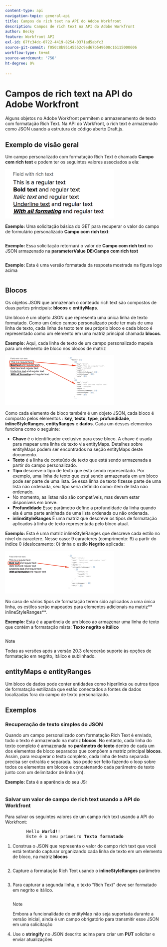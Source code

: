 ```yaml
---
content-type: api
navigation-topic: general-api
title: Campos de rich text na API do Adobe Workfront
description: Campos de rich text na API do Adobe Workfront
author: Becky
feature: Workfront API
exl-id: 67fc34dc-0722-4419-8254-0371ad5abfc3
source-git-commit: f050c8b95145552c9ed67b549608c16115000606
workflow-type: tm+mt
source-wordcount: '756'
ht-degree: 0%

---
```



# Campos de rich text na API do Adobe Workfront

Alguns objetos no Adobe Workfront permitem o armazenamento de texto com formatação Rich Text. Na API do Workfront, o rich text é armazenado como JSON usando a estrutura de código aberto Draft.js.

## Exemplo de visão geral

Um campo personalizado com formatação Rich Text é chamado **Campo com rich text** e podem ter os seguintes valores associados a ela:

![](assets/rich-text-example-350x158.png)

**Exemplo:** Uma solicitação básica do GET para recuperar o valor do campo de formulário personalizado **Campo com rich text**:

<!-- [Copy](javascript:void(0);) -->
<pre><OBJ Code><OBJ ID><OBJ Code><OBJ ID></pre>

**Exemplo:** Essa solicitação retornará o valor de **Campo com rich text** no JSON armazenado na **parameterValue** **DE:Campo com rich text**

<!-- [Copy](javascript:void(0);) -->
<pre></pre>

**Exemplo:** Esta é uma versão formatada da resposta mostrada na figura logo acima

<!-- [Copy](javascript:void(0);) -->
<pre></pre>

## Blocos

Os objetos JSON que armazenam o conteúdo rich text são compostos de duas partes principais: **blocos** e **entityMaps**.

Um bloco é um objeto JSON que representa uma única linha de texto formatado. Como um único campo personalizado pode ter mais de uma linha de texto, cada linha de texto tem seu próprio bloco e cada bloco é representado como um elemento em uma matriz principal chamada **blocos**.

**Exemplo:** Aqui, cada linha de texto de um campo personalizado mapeia para um elemento de bloco nos blocos de matriz

![](assets/copy-of-rich-text-mapping-350x159.png)

Como cada elemento de bloco também é um objeto JSON, cada bloco é composto pelos elementos : **key**, **texto**, **type**, **profundidade**, **inlineStyleRanges**, **entityRanges** e **dados**. Cada um desses elementos funciona como o seguinte:

* **Chave** é o identificador exclusivo para esse bloco. A chave é usada para mapear uma linha de texto via entityMaps. Detalhes sobre entityMaps podem ser encontrados na seção entityMaps deste documento.
* **Texto** é a linha de conteúdo de texto que está sendo armazenada a partir do campo personalizado.
* **Tipo** descreve o tipo de texto que está sendo representado. Por exemplo, uma linha de texto que está sendo armazenada em um bloco pode ser parte de uma lista. Se essa linha de texto fizesse parte de uma lista não ordenada, seu tipo seria definido como: item de lista não ordenado.
* No momento, as listas não são compatíveis, mas devem estar disponíveis em breve.
* **Profundidade** Esse parâmetro define a profundidade da linha quando ela é uma parte aninhada de uma lista ordenada ou não ordenada.
* **inlineStyleRanges** É uma matriz que descreve os tipos de formatação aplicados à linha de texto representada pelo bloco atual.

**Exemplo:** Esta é uma matriz inlineStyleRanges que descreve cada estilo no nível do caractere. Nesse caso: 9 caracteres (comprimento: 9) a partir do índice 0 (deslocamento: 0) tinha o estilo **Negrito** aplicada:

![](assets/copy-of-rich-text-mapping-2-350x136.png)

No caso de vários tipos de formatação terem sido aplicados a uma única linha, os estilos serão mapeados para elementos adicionais na matriz** inlineStyleRanges**.

**Exemplo:** Esta é a aparência de um bloco ao armazenar uma linha de texto que contém a formatação mista: **Texto negrito e itálico**

<!-- [Copy](javascript:void(0);) -->
<pre></pre>

>[!NOTE]
>
>Todas as versões após a versão 20.3 oferecerão suporte às opções de formatação em negrito, itálico e sublinhado.

## entityMaps e entityRanges

Um bloco de dados pode conter entidades como hiperlinks ou outros tipos de formatação estilizada que estão conectados a fontes de dados localizadas fora do campo de texto personalizado.

## Exemplos

### Recuperação de texto simples do JSON

Quando um campo personalizado com formatação Rich Text é enviado, todo o texto é armazenado na matriz **blocos**. No entanto, cada linha do texto completo é armazenada no **parâmetro de texto** dentro de cada um dos elementos de bloco separados que compõem a matriz principal **blocos**. Assim, para recuperar o texto completo, cada linha de texto separada precisa ser extraída e separada. Isso pode ser feito fazendo o loop sobre todos os elementos em blocos e concatenando cada parâmetro de texto junto com um delimitador de linha (\n).

**Exemplo:** Esta é a aparência do seu JS:

<!-- [Copy](javascript:void(0);) -->
<pre></pre>

### Salvar um valor de campo de rich text usando a API do Workfront

Para salvar os seguintes valores de um campo rich text usando a API do Workfront:
<pre>
		Hello <strong>World</strong>!!
		Este é o meu primeiro <strong>Texto formatado</strong></pre>

1. Construa o JSON que representa o valor do campo rich text que você está tentando capturar organizando cada linha de texto em um elemento de bloco, na matriz **blocos**

   <!-- [Copy](javascript:void(0);) -->
   <pre></pre>

1. Capture a formatação Rich Text usando o **inlineStyleRanges** parâmetro

   <!-- [Copy](javascript:void(0);) -->
   <pre></pre>

1. Para capturar a segunda linha, o texto &quot;Rich Text&quot; deve ser formatado em negrito e itálico.

   <!-- [Copy](javascript:void(0);) -->
   <pre></pre>

   >[!NOTE]
   >
   >Embora a funcionalidade do entityMap não seja suportada durante a versão inicial, ainda é um campo obrigatório para transmitir esse JSON em uma solicitação

1. Use o **stringify** no JSON descrito acima para criar um **PUT** solicitar e enviar atualizações

   <!-- [Copy](javascript:void(0);) -->
   <pre><OBJ Code><OBJ ID></pre>
